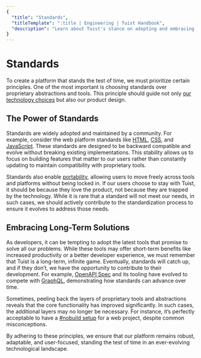 ```yaml
---
{
  "title": "Standards",
  "titleTemplate": ":title | Engineering | Tuist Handbook",
  "description": "Learn about Tuist's stance on adopting and embracing standards over proprietary abstractions and tools."
}
---
```

# Standards

To create a platform that stands the test of time, we must prioritize certain principles. One of the most important is choosing standards over proprietary abstractions and tools. This principle should guide not only [our technology choices](/engineering/technologies) but also our product design.

## The Power of Standards

Standards are widely adopted and maintained by a community. For example, consider the web platform standards like [HTML](https://en.wikipedia.org/wiki/HTML), [CSS](https://en.wikipedia.org/wiki/css), and [JavaScript](https://en.wikipedia.org/wiki/JavaScript). These standards are designed to be backward compatible and evolve without breaking existing implementations. This stability allows us to focus on building features that matter to our users rather than constantly updating to maintain compatibility with proprietary tools.

Standards also enable [portability](https://en.wikipedia.org/wiki/Software_portability), allowing users to move freely across tools and platforms without being locked in. If our users choose to stay with Tuist, it should be because they love the product, not because they are trapped by the technology. While it is rare that a standard will not meet our needs, in such cases, we should actively contribute to the standardization process to ensure it evolves to address those needs.

## Embracing Long-Term Solutions

As developers, it can be tempting to adopt the latest tools that promise to solve all our problems. While these tools may offer short-term benefits like increased productivity or a better developer experience, we must remember that Tuist is a long-term, infinite game. Eventually, standards will catch up, and if they don’t, we have the opportunity to contribute to their development. For example, [OpenAPI Spec](https://swagger.io/specification/) and its tooling have evolved to compete with [GraphQL](https://graphql.org/), demonstrating how standards can advance over time.

Sometimes, peeling back the layers of proprietary tools and abstractions reveals that the core functionality has improved significantly. In such cases, the additional layers may no longer be necessary. For instance, it’s perfectly acceptable to have a [#nobuild setup](https://world.hey.com/dhh/you-can-t-get-faster-than-no-build-7a44131c) for a web project, despite common misconceptions.

By adhering to these principles, we ensure that our platform remains robust, adaptable, and user-focused, standing the test of time in an ever-evolving technological landscape.